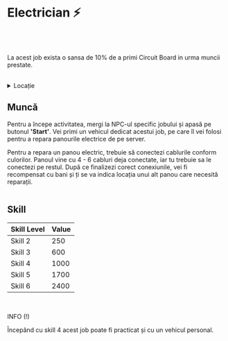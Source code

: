 

# Electrician ⚡
<br><br>
<div class="tip-container">
<p>La acest job exista o sansa de 10% de a primi Circuit Board in urma muncii prestate.</p>
</div><br>
<details class="details custom-block">
    <summary>Locație</summary>
    <p><img src="https://i.imgur.com/A9QvoKS.png" alt="Locatie Electrician"></p>
</details>

## Muncă

Pentru a începe activitatea, mergi la NPC-ul specific jobului și apasă pe butonul **'Start'**. Vei primi un vehicul dedicat acestui job, pe care îl vei folosi pentru a repara panourile electrice de pe server.

Pentru a repara un panou electric, trebuie să conectezi cablurile conform culorilor. Panoul vine cu 4 - 6 cabluri deja conectate, iar tu trebuie sa le conectezi pe restul. După ce finalizezi corect conexiunile, vei fi recompensat cu bani și ți se va indica locația unui alt panou care necesită reparații.



<div class="photo-container">
<img src="https://i.imgur.com/VHnAUb0.png" alt="">
</div>

## Skill

| Skill Level | Value |
|-------------|-------|
| Skill 2     | 250   |
| Skill 3     | 600   |
| Skill 4     | 1000  |
| Skill 5     | 1700  |
| Skill 6     | 2400  |

<br>
<div class="tip-container">
    <p class="title">INFO (!)</p>
    <p class="description">Începând cu skill 4 acest job poate fi practicat și cu un vehicul personal.</p>
</div><br>
